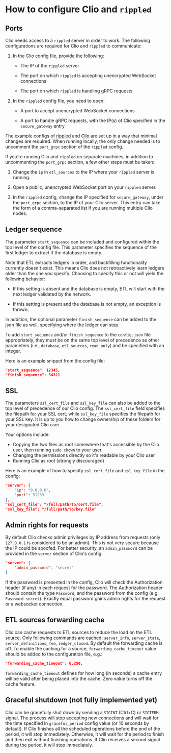 # How to configure Clio and `rippled`

## Ports

Clio needs access to a `rippled` server in order to work. The following configurations are required for Clio and `rippled` to communicate:

1. In the Clio config file, provide the following:

   - The IP of the `rippled` server

   - The port on which `rippled` is accepting unencrypted WebSocket connections

   - The port on which `rippled` is handling gRPC requests

2. In the `rippled` config file, you need to open:

   - A port to accept unencrypted WebSocket connections

   - A port to handle gRPC requests, with the IP(s) of Clio specified in the `secure_gateway` entry

The example configs of [rippled](https://github.com/XRPLF/rippled/blob/develop/cfg/rippled-example.cfg) and [Clio](../docs/examples/config/example-config.json) are set up in a way that minimal changes are required.
When running locally, the only change needed is to uncomment the `port_grpc` section of the `rippled` config.

If you're running Clio and `rippled` on separate machines, in addition to uncommenting the `port_grpc` section, a few other steps must be taken:

1. Change the `ip` in `etl_sources` to the IP where your `rippled` server is running.

2. Open a public, unencrypted WebSocket port on your `rippled` server.

3. In the `rippled` config, change the IP specified for `secure_gateway`, under the `port_grpc` section, to the IP of your Clio server. This entry can take the form of a comma-separated list if you are running multiple Clio nodes.

## Ledger sequence

The parameter `start_sequence` can be included and configured within the top level of the config file. This parameter specifies the sequence of the first ledger to extract if the database is empty.

Note that ETL extracts ledgers in order, and backfilling functionality currently doesn't exist. This means Clio does not retroactively learn ledgers older than the one you specify. Choosing to specify this or not will yield the following behavior:

- If this setting is absent and the database is empty, ETL will start with the next ledger validated by the network.

- If this setting is present and the database is not empty, an exception is thrown.

In addition, the optional parameter `finish_sequence` can be added to the json file as well, specifying where the ledger can stop.

To add `start_sequence` and/or `finish_sequence` to the `config.json` file appropriately, they must be on the same top level of precedence as other parameters (i.e., `database`, `etl_sources`, `read_only`) and be specified with an integer.

Here is an example snippet from the config file:

```json
"start_sequence": 12345,
"finish_sequence": 54321
```

## SSL

The parameters `ssl_cert_file` and `ssl_key_file` can also be added to the top level of precedence of our Clio config. The `ssl_cert_file` field specifies the filepath for your SSL cert, while `ssl_key_file` specifies the filepath for your SSL key. It is up to you how to change ownership of these folders for your designated Clio user. 

Your options include:

- Copying the two files as root somewhere that's accessible by the Clio user, then running `sudo chown` to your user
- Changing the permissions directly so it's readable by your Clio user
- Running Clio as root (strongly discouraged)

Here is an example of how to specify `ssl_cert_file` and `ssl_key_file` in the config:

```json
"server": {
    "ip": "0.0.0.0",
    "port": 51233
},
"ssl_cert_file": "/full/path/to/cert.file",
"ssl_key_file": "/full/path/to/key.file"
```

## Admin rights for requests

By default Clio checks admin privileges by IP address from requests (only `127.0.0.1` is considered to be an admin). This is not very secure because the IP could be spoofed. For better security, an `admin_password` can be provided in the `server` section of Clio's config:

```json
"server": {
    "admin_password": "secret"
}
```

If the password is presented in the config, Clio will check the Authorization header (if any) in each request for the password. The Authorization header should contain the type `Password`, and the password from the config (e.g. `Password secret`).
Exactly equal password gains admin rights for the request or a websocket connection.

## ETL sources forwarding cache

Clio can cache requests to ETL sources to reduce the load on the ETL source.
Only following commands are cached: `server_info`, `server_state`, `server_definitions`, `fee`, `ledger_closed`.
By default the forwarding cache is off.
To enable the caching for a source, `forwarding_cache_timeout` value should be added to the configuration file, e.g.:

```json
"forwarding_cache_timeout": 0.250,
```

`forwarding_cache_timeout` defines for how long (in seconds) a cache entry will be valid after being placed into the cache.
Zero value turns off the cache feature.

## Graceful shutdown (not fully implemented yet)

Clio can be gracefully shut down by sending a `SIGINT` (Ctrl+C) or `SIGTERM` signal.
The process will stop accepting new connections and will wait for the time specified in `graceful_period` config value (or 10 seconds by default).
If Clio finishes all the scheduled operations before the end of the period, it will stop immediately.
Otherwise, it will wait for the period to finish and then exit without finishing operations.
If Clio receives a second signal during the period, it will stop immediately.

